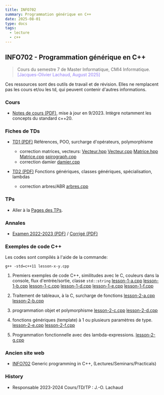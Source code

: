 ```yaml
---
title: INFO702
summary: Programmation générique en C++
date: 2025-08-01
type: docs
tags:
  - lecture
  - c++
---
```


## INFO702 - Programmation générique en C++

> Cours du semestre 7 de Master Informatique, CMI4 Informatique.
> <a style="color:#907bf7;">[Jacques-Olivier Lachaud, August 2025]</a>

Ces ressources sont des outils de travail et de révision. Elles ne
remplacent pas les cours et/ou les td, qui peuvent contenir d'autres
informations.

### Cours

* [Notes de cours (PDF)](Cours/notes-de-cours.pdf), mise à jour en
  9/2023. Intègre notamment les concepts du standard c++20.

### Fiches de TDs

* [TD1  (PDF)](TDs/td-1.pdf) Références, POO, surcharge d'opérateurs, polymorphisme
  - correction matrices, vecteurs: [Vecteur.hpp](TDs/Vecteur.hpp) [Vecteur.cpp](TDs/Vecteur.cpp) [Matrice.hpp](TDs/Matrice.hpp) [Matrice.cpp](TDs/Matrice.cpp) [spirograph.cpp](TDs/spirograph.cpp)
  - correction damier [damier.cpp](TDs/damier.cpp)

* [TD2  (PDF)](TDs/td-2.pdf) Fonctions génériques, classes génériques, spécialisation, lambdas
  - correction arbres/ABR [arbres.cpp](TDs/arbres.cpp)

### TPs

* Aller à la [Pages des TPs](Tests/html/index.html).

### Annales

* [Examen 2022-2023 (PDF)](Annales/examen-2022-2023.pdf) / [Corrigé (PDF)](Annales/examen-2022-2023-sol.pdf)


### Exemples de code C++

Les codes sont compilés à l'aide de la commande:
```shell
g++ -std=c++11 lesson-x-y.cpp
```

1. Premiers exemples de code C++, similitudes avec le C, couleurs dans la console, flux d'entrée/sortie, classe `std::string`
    [lesson-1-a.cpp](Lessons/lesson-1-a.cpp)
    [lesson-1-b.cpp](Lessons/lesson-1-b.cpp)
    [lesson-1-c.cpp](Lessons/lesson-1-c.cpp)
    [lesson-1-d.cpp](Lessons/lesson-1-d.cpp)
    [lesson-1-e.cpp](Lessons/lesson-1-e.cpp)
    [lesson-1-f.cpp](Lessons/lesson-1-f.cpp)

2. Traitement de tableaux, à la C, surcharge de fonctions
    [lesson-2-a.cpp](Lessons/lesson-2-a.cpp)
    [lesson-2-b.cpp](Lessons/lesson-2-b.cpp)

3. programmation objet et polymorphisme
    [lesson-2-c.cpp](Lessons/lesson-2-c.cpp)
    [lesson-2-d.cpp](Lessons/lesson-2-d.cpp)

4. fonctions génériques (template) à 1 ou plusieurs paramètres de type. 
    [lesson-2-e.cpp](Lessons/lesson-2-e.cpp)
    [lesson-2-f.cpp](Lessons/lesson-2-f.cpp)

5. Programmation fonctionnelle avec des lambda-expressions.
    [lesson-2-g.cpp](Lessons/lesson-2-g.cpp)

### Ancien site web

* [INFO702](http://os-vps418.infomaniak.ch:1250/mediawiki/index.php/INFO702_:_Programmation_générique_et_C%2B%2B) Generic programming in C++, (Lectures/Seminars/Practicals)

### History

* Responsable 2023-2024 Cours/TD/TP : J.-O. Lachaud
